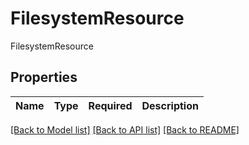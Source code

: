 # FilesystemResource

FilesystemResource

## Properties
| Name | Type | Required | Description |
| ------------ | ------------- | ------------- | ------------- |


[[Back to Model list]](../../README.md#models-v2-link) [[Back to API list]](../../README.md#documentation-for-api-endpoints) [[Back to README]](../../README.md)
